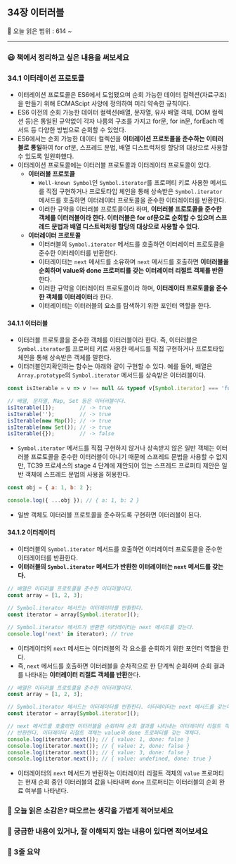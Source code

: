 ## 34장 이터러블

🔖 오늘 읽은 범위 : 614 ~ 

---

### 😃 책에서 정리하고 싶은 내용을 써보세요

### 34.1 이터레이션 프로토콜
- 이터레이션 프로토콜은 ES6에서 도입됐으며 순회 가능한 데이터 컬렉션(자료구조)을 만들기 위해 ECMAScipt 사양에 정의하여 미리 약속한 규칙이다.
- ES6 이전의 순회 가능한 데이터 컬렉션(배열, 문자열, 유사 배열 객체, DOM 컬렉션 등)은 통일된 규약없이 각자 나름의 구조를 가지고 for문, for in문, forEach 메서드 등 다양한 방법으로 순회할 수 있었다.
- ES6에서는 순회 가능한 데이터 컬렉션을 **이터레이션 프로토콜을 준수하는 이터러블로 통일**하여 for of문, 스프레드 문법, 배열 디스트럭처링 할당의 대상으로 사용할 수 있도록 일원화했다.
- 이터레이션 프로토콜에는 이터러블 프로토콜과 이터레이터 프로토콜이 있다.
  - **이터러블 프로토콜**
    - `Well-known Symbol`인 `Symbol.iterator`를 프로퍼티 키로 사용한 메서드를 직접 구현하거나 프로토타입 체인을 통해 상속받은 `Symbol.iterator` 메서드를 호출하면 이터레이터 프로토콜을 준수한 이터레이터를 반환한다.
    - 이러한 규약을 이터러블 프로토콜이라 하며, **이터러블 프로토콜을 준수한 객체를 이터러블이라 한다. 이터러블은 for of문으로 순회할 수 있으며 스프레드 문법과 배열 디스트럭처링 할당의 대상으로 사용할 수 있다.**
  - **이터레이터 프로토콜**
    - 이터러블의 `Symbol.iterator` 메서드를 호출하면 이터레이터 프로토콜을 준수한 이터레이터를 반환한다.
    - 이터레이터는 `next` 메서드를 소유하며 `next` 메서드를 호출하면 **이터러블을 순회하며 value와 done 프로퍼티를 갖는 이터레이터 리절트 객체를 반환**한다.
    - 이러한 규약을 이터레이터 프로토콜이라 하며, **이터레이터 프로토콜을 준수한 객체를 이터레이터**라 한다.
    - 이터레이터는 이터러블의 요소를 탐색하기 위한 포인터 역할을 한다.

#### 34.1.1 이터러블
- 이터러블 프로토콜을 준수한 객체를 이터러블이라 한다. 즉, 이터러블은 `Symbol.iterator`를 프로퍼티 키로 사용한 메서드를 직접 구현하거나 프로토타입 체인을 통해 상속받은 객체를 말한다.
- 이터러블인지확인하는 함수는 아래와 같이 구현할 수 있다. 예를 들어, 배열은 `Array.prototype`의 `Symbol.iterator` 메서드를 상속받은 이터러블이다.
```js
const isIterable = v => v !== null && typeof v[Symbol.iterator] === 'function';

// 배열, 문자열, Map, Set 등은 이터러블이다.
isIterable([]);        // -> true
isIterable('');        // -> true
isIterable(new Map()); // -> true
isIterable(new Set()); // -> true
isIterable({});        // -> false
```
- `Symbol.iterator` 메서드를 직접 구현하지 않거나 상속받지 않은 일반 객체는 이터러블 프로토콜을 준수한 이터러블이 아니기 때문에 스프레드 문법을 사용할 수 없지만, TC39 프로세스의 stage 4 단계에 제안되어 있는 스프레드 프로퍼티 제안은 일반 객체에 스프레드 문법의 사용을 허용한다.
```js
const obj = { a: 1, b: 2 };

console.log({ ...obj }); // { a: 1, b: 2 }
```
- 일반 객체도 이터러블 프로토콜을 준수하도록 구현하면 이터러블이 된다.

#### 34.1.2 이터레이터
- 이터러블의 `Symbol.iterator` 메서드를 호출하면 이터레이터 프로토콜을 준수한 이터레이터를 반환한다.
- **이터러블의 `Symbol.iterator` 메서드가 반환한 이터레이터는 `next` 메서드를 갖는다.**
```js
// 배열은 이터러블 프로토콜을 준수한 이터러블이다.
const array = [1, 2, 3];

// Symbol.iterator 메서드는 이터레이터를 반환한다.
const iterator = array[Symbol.iterator]();

// Symbol.iterator 메서드가 반환한 이터레이터는 next 메서드를 갖는다.
console.log('next' in iterator); // true
```
- 이터레이터의 `next` 메서드는 이터러블의 각 요소를 순회하기 위한 포인터 역할을 한다.
- 즉, `next` 메서드를 호출하면 이터러블을 순차적으로 한 단계씩 순회하며 순회 결과를 나타내는 **이터레이터 리절트 객체를 반환**한다.
```js
// 배열은 이터러블 프로토콜을 준수한 이터러블이다.
const array = [1, 2, 3];

// Symbol.iterator 메서드는 이터레이터를 반환한다. 이터레이터는 next 메서드를 갖는다.
const iterator = array[Symbol.iterator]();

// next 메서드를 호출하면 이터러블을 순회하며 순회 결과를 나타내는 이터레이터 리절트 객체를
// 반환한다. 이터레이터 리절트 객체는 value와 done 프로퍼티를 갖는 객체다.
console.log(iterator.next()); // { value: 1, done: false }
console.log(iterator.next()); // { value: 2, done: false }
console.log(iterator.next()); // { value: 3, done: false }
console.log(iterator.next()); // { value: undefined, done: true }
```
- 이터레이터의 `next` 메서드가 반환하는 이터레이터 리절트 객체의 `value` 프로퍼티는 현재 순회 중인 이터러블의 값을 나타내며 `done` 프로퍼티는 이터러블의 순회 완료 여부를 나타낸다.

### 🤔 오늘 읽은 소감은? 떠오르는 생각을 가볍게 적어보세요

### 🔎 궁금한 내용이 있거나, 잘 이해되지 않는 내용이 있다면 적어보세요

### 📝 3줄 요약
